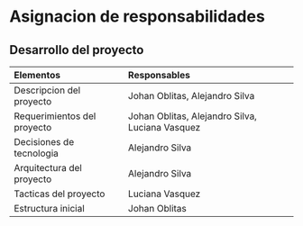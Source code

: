 # Asignacion de responsabilidades

## Desarrollo del proyecto

| Elementos | Responsables |
| :------- | :--------- |
| Descripcion del proyecto | Johan Oblitas, Alejandro Silva |
| Requerimientos del proyecto | Johan Oblitas, Alejandro Silva, Luciana Vasquez |
| Decisiones de tecnologia | Alejandro Silva |
| Arquitectura del proyecto | Alejandro Silva |
| Tacticas del proyecto| Luciana Vasquez |
| Estructura inicial | Johan Oblitas |
